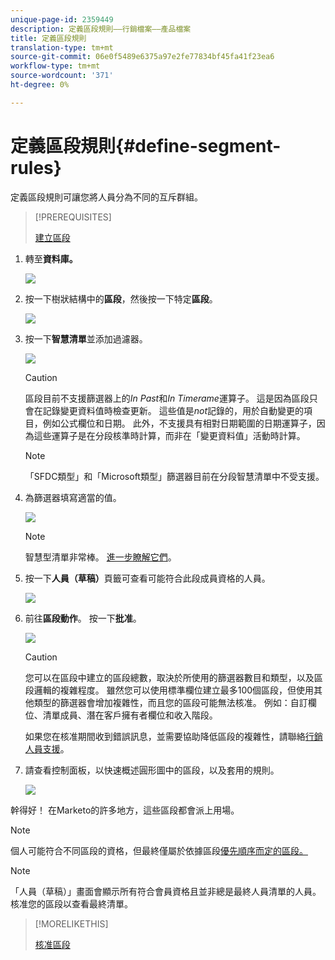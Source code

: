 ```yaml
---
unique-page-id: 2359449
description: 定義區段規則——行銷檔案——產品檔案
title: 定義區段規則
translation-type: tm+mt
source-git-commit: 06e0f5489e6375a97e2fe77834bf45fa41f23ea6
workflow-type: tm+mt
source-wordcount: '371'
ht-degree: 0%

---
```



# 定義區段規則{#define-segment-rules}

定義區段規則可讓您將人員分為不同的互斥群組。

>[!PREREQUISITES]
>
>[建立區段](/help/marketo/product-docs/personalization/segmentation-and-snippets/segmentation/create-a-segmentation.md)

1. 轉至&#x200B;**資料庫。**

   ![](assets/image2017-3-28-14-3a7-3a42.png)

1. 按一下樹狀結構中的&#x200B;**區段**，然後按一下特定&#x200B;**區段**。

   ![](assets/image2017-3-28-14-3a11-3a15.png)

1. 按一下&#x200B;**智慧清單**&#x200B;並添加過濾器。

   ![](assets/image2017-3-28-14-3a18-3a19.png)

   >[!CAUTION]
   >
   >區段目前不支援篩選器上的&#x200B;_In Past_&#x200B;和&#x200B;_In Timerame_&#x200B;運算子。 這是因為區段只會在記錄變更資料值時檢查更新。 這些值是&#x200B;_not_&#x200B;記錄的，用於自動變更的項目，例如公式欄位和日期。 此外，不支援具有相對日期範圍的日期運算子，因為這些運算子是在分段核準時計算，而非在「變更資料值」活動時計算。

   >[!NOTE]
   >
   >「SFDC類型」和「Microsoft類型」篩選器目前在分段智慧清單中不受支援。

1. 為篩選器填寫適當的值。

   ![](assets/image2017-3-28-14-3a18-3a33.png)

   >[!NOTE]
   >
   >智慧型清單非常棒。 [進一步瞭解它們](/help/marketo/product-docs/core-marketo-concepts/smart-lists-and-static-lists/understanding-smart-lists.md)。

1. 按一下&#x200B;**人員（草稿）**&#x200B;頁籤可查看可能符合此段成員資格的人員。

   ![](assets/image2017-3-28-14-3a20-3a15.png)

1. 前往&#x200B;**區段動作**。 按一下&#x200B;**批准**。

   ![](assets/image2014-9-15-11-3a36-3a7.png)

   >[!CAUTION]
   >
   >您可以在區段中建立的區段總數，取決於所使用的篩選器數目和類型，以及區段邏輯的複雜程度。 雖然您可以使用標準欄位建立最多100個區段，但使用其他類型的篩選器會增加複雜性，而且您的區段可能無法核准。 例如：自訂欄位、清單成員、潛在客戶擁有者欄位和收入階段。
   >
   >如果您在核准期間收到錯誤訊息，並需要協助降低區段的複雜性，請聯絡[行銷人員支援](https://nation.marketo.com/t5/Support/ct-p/Support)。

1. 請查看控制面板，以快速概述圓形圖中的區段，以及套用的規則。

   ![](assets/image2014-9-15-11-3a36-3a19.png)

幹得好！ 在Marketo的許多地方，這些區段都會派上用場。

>[!NOTE]
>
>個人可能符合不同區段的資格，但最終僅屬於依據區段[優先順序而定的區段。](/help/marketo/product-docs/personalization/segmentation-and-snippets/segmentation/segmentation-order-priority.md)

>[!NOTE]
>
>「人員（草稿）」畫面會顯示所有符合會員資格且並非總是最終人員清單的人員。 核准您的區段以查看最終清單。

>[!MORELIKETHIS]
>
>[核准區段](/help/marketo/product-docs/personalization/segmentation-and-snippets/segmentation/approve-a-segmentation.md)
